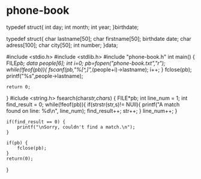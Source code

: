 # phone-book
typedef struct{
    int day;
    int month;
    int year;
}birthdate;


typedef struct{
    char lastname[50];
    char firstname[50];
    birthdate date;
    char adress[100];
    char city[50];
    int number;
}data;

#include <stdio.h>
#include <stdlib.h>
#include "phone-book.h"
int main()
{
   FILE*pb;
   data people[6];
   int i=0;
   pb=fopen("phone-book.txt","r");
   while(!feof(pb)){
    fscanf(pb,"%[^,]",*(people+i)->lastname);
    i++;
   }
   fclose(pb);
   printf("%s",people->lastname);

    return 0;
}
#iclude <string.h>
fsearch(char*str,char*s)
{   FILE*pb;
    int line_num = 1;
	int find_result = 0;
    while(!feof(pb)){
    if(strstr(str,s)!= NUll){
      printf("A match found on line: %d\n", line_num);
			find_result++;
			str++;
		}
		line_num++;
}

	if(find_result == 0) {
		printf("\nSorry, couldn't find a match.\n");
	}

	if(pb) {
		fclose(pb);
	}
   	return(0);
}
